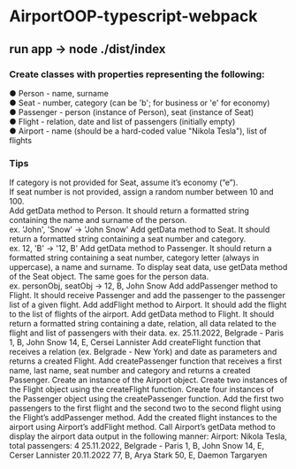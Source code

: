 # AirportOOP-typescript-webpack

## run app -> node ./dist/index
  
### Create classes with properties representing the following:
● Person - name, surname  
● Seat - number, category (can be 'b'; for business or 'e' for economy)  
● Passenger - person (instance of Person), seat (instance of Seat)  
● Flight - relation, date and list of passengers (initially empty)  
● Airport - name (should be a hard-coded value &quot;Nikola Tesla&quot;), list of flights  
  
### Tips
If category is not provided for Seat, assume it’s economy (“e”).    
If seat number is not provided, assign a random number between 10 and 100.  
Add getData method to Person. It should return a formatted string containing the name and surname of the person.  
      ex. 'John', 'Snow' -> 'John Snow'
Add getData method to Seat. It should return a formatted string containing a seat number and category.  
      ex. 12, 'B' -> '12, B'
Add getData method to Passenger. It should return a formatted string containing a seat number, category letter (always in uppercase), a name and surname. To display seat data, use getData method of the Seat object. The same goes for the person data.  
      ex. personObj, seatObj -> 12, B, John Snow
Add addPassenger method to Flight. It should receive Passenger and add the passenger to the passenger list of a given flight.
Add addFlight method to Airport. It should add the flight to the list of flights of the airport.
Add getData method to Flight. It should return a formatted string containing a date, relation, all data related to the flight and list of passengers with their data.
      ex. 25.11.2022, Belgrade - Paris
          1, B, John Snow
          14, E, Cersei Lannister
Add createFlight function that receives a relation (ex. Belgrade - New York) and date as parameters and returns a created Flight.
Add createPassenger function that receives a first name, last name, seat number and category and returns a created Passenger.
Create an instance of the Airport object.
Create two instances of the Flight object using the createFlight function.
Create four instances of the Passenger object using the createPassenger function.
Add the first two passengers to the first flight and the second two to the second flight using the Flight’s addPassenger method.
Add the created flight instances to the airport using Airport’s addFlight method.
Call Airport’s getData method to display the airport data output in the following manner:
      Airport: Nikola Tesla, total passengers: 4
        25.11.2022, Belgrade - Paris
          1, B, John Snow
          14, E, Cerser Lannister
        20.11.2022
          77, B, Arya Stark
          50, E, Daemon Targaryen
